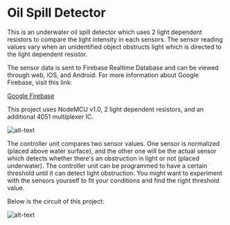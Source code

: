 # Oil Spill Detector
This is an underwater oil spill detector which uses 2 light dependent resistors to compare the light intensity in each sensors. The sensor reading values vary when an unidentified object obstructs light which is directed to the light dependent resistor.

The sensor data is sent to Firebase Realtime Database and can be viewed through web, iOS, and Android. For more information about Google Firebase, visit this link:

[Google Firebase](https://firebase.google.com/)

This project uses NodeMCU v1.0, 2 light dependent resistors, and an additional 4051 multiplexer IC.

![alt-text](http://i66.tinypic.com/28la0at.jpg)

The controller unit compares two sensor values. One sensor is normalized (placed above water surface), and the other one will be the actual sensor which detects whether there's an obstruction in light or not (placed underwater). The controller unit can be programmed to have a certain threshold until it can detect light obstruction. You might want to experiment with the sensors yourself to fit your conditions and find the right threshold value.

Below is the circuit of this project:

![alt-text](http://i67.tinypic.com/2rd88dd.jpg)